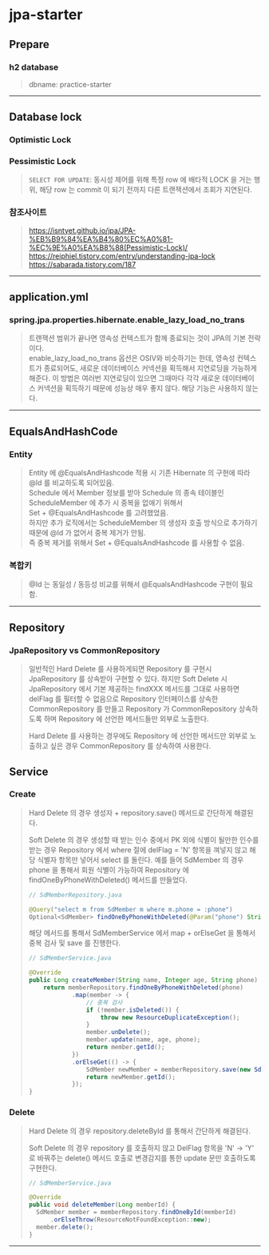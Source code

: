 # jpa-starter

## Prepare
### h2 database
> dbname: practice-starter

---

## Database lock
### Optimistic Lock
> 

### Pessimistic Lock
> `SELECT FOR UPDATE`: 동시성 제어를 위해 특정 row 에 배타적 LOCK 을 거는 행위, 해당 row 는 commit 이 되기 전까지 다른 트랜잭션에서 조회가 지연된다.  

### 참조사이트
> https://isntyet.github.io/jpa/JPA-%EB%B9%84%EA%B4%80%EC%A0%81-%EC%9E%A0%EA%B8%88(Pessimistic-Lock)/
> https://reiphiel.tistory.com/entry/understanding-jpa-lock
> https://sabarada.tistory.com/187

---

## application.yml
### spring.jpa.properties.hibernate.enable_lazy_load_no_trans
> 트랜잭션 범위가 끝나면 영속성 컨텍스트가 함께 종료되는 것이 JPA의 기본 전략이다.  
> enable_lazy_load_no_trans 옵션은 OSIV와 비슷하기는 한데, 영속성 컨텍스트가 종료되어도, 새로운 데이터베이스 커넥션을 획득해서 지연로딩을 
> 가능하게 해준다. 이 방법은 여러번 지연로딩이 있으면 그때마다 각각 새로운 데이터베이스 커넥션을 획득하기 때문에 성능상 매우 좋지 않다.
> 해당 기능은 사용하지 않는다.

---

## EqualsAndHashCode
### Entity
> Entity 에 @EqualsAndHashcode 적용 시 기존 Hibernate 의 구현에 따라 @Id 를 비교하도록 되어있음.  
> Schedule 에서 Member 정보를 받아 Schedule 의 종속 테이블인 ScheduleMember 에 추가 시 중복을 없애기 위해서  
> Set + @EqualsAndHashcode 를 고려했었음.  
> 하지만 추가 로직에서는 ScheduleMember 의 생성자 호출 방식으로 추가하기 때문에 @Id 가 없어서 중복 제거가 안됨.  
> 즉 중복 제거를 위해서 Set + @EqualsAndHashcode 를 사용할 수 없음.

### 복합키
> @Id 는 동일성 / 동등성 비교를 위해서 @EqualsAndHashcode 구현이 필요함.

---

## Repository
### JpaRepository vs CommonRepository
> 일반적인 Hard Delete 를 사용하게되면 Repository 를 구현시 JpaRepository 를 상속받아 구현할 수 있다. 
> 하지만 Soft Delete 시 JpaRepository 에서 기본 제공하는 findXXX 메서드를 그대로 사용하면 delFlag 를 필터할 수 없음으로 
> Repository 인터페이스를 상속한 CommonRepository 를 만들고 Repository 가 CommonRepository 상속하도록 하며 
> Repository 에 선언한 메서드들만 외부로 노출한다.
>
> Hard Delete 를 사용하는 경우에도 Repository 에 선언한 메서드만 외부로 노출하고 싶은 경우 CommonRepository 를 상속하여 사용한다.

## Service
### Create
> Hard Delete 의 경우 생성자 + repository.save() 메서드로 간단하게 해결된다.  
> 
> Soft Delete 의 경우 생성할 때 받는 인수 중에서 PK 외에 식별이 될만한 인수를 받는 경우 
> Repository 에서 where 절에 delFlag = 'N' 항목을 껴넣지 않고 해당 식별자 항목만 넣어서 select 를 돌린다.
> 예를 들어 SdMember 의 경우 phone 을 통해서 회원 식별이 가능하여 Repository 에 findOneByPhoneWithDeleted() 메서드를 만들었다.
> ```java
> // SdMemberRepository.java
> 
> @Query("select m from SdMember m where m.phone = :phone")
> Optional<SdMember> findOneByPhoneWithDeleted(@Param("phone") String phone);
> ```
> 해당 메서드를 통해서 SdMemberService 에서 map + orElseGet 을 통해서 중복 검사 및 save 를 진행한다.
> ```java
> // SdMemberService.java
> 
> @Override
> public Long createMember(String name, Integer age, String phone) {
>     return memberRepository.findOneByPhoneWithDeleted(phone)
>             .map(member -> {
>                 // 중복 검사
>                 if (!member.isDeleted()) {
>                     throw new ResourceDuplicateException();
>                 }
>                 member.unDelete();
>                 member.update(name, age, phone);
>                 return member.getId();
>             })
>             .orElseGet(() -> {
>                 SdMember newMember = memberRepository.save(new SdMember(name, age, phone));
>                 return newMember.getId();
>             });
> }
> ```

### Delete
> Hard Delete 의 경우 repository.deleteById 를 통해서 간단하게 해결된다.
> 
> Soft Delete 의 경우 repository 를 호출하지 않고 DelFlag 항목을 'N' -> 'Y' 로 바꿔주는 delete() 메서드 호출로
> 변경감지를 통한 update 문만 호출하도록 구현한다.
> ```java
> // SdMemberService.java
>
> @Override
> public void deleteMember(Long memberId) {
>   SdMember member = memberRepository.findOneById(memberId)
>       .orElseThrow(ResourceNotFoundException::new);
>   member.delete();
> } 
> ```

---
